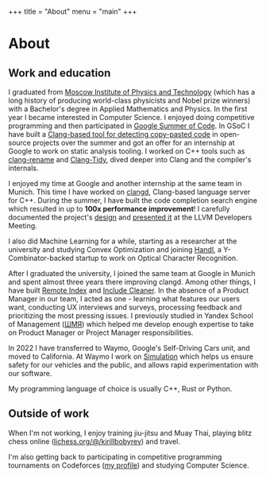 +++
title = "About"
menu = "main"
+++

# About

## Work and education

I graduated from [Moscow Institute of Physics and
Technology](https://en.wikipedia.org/wiki/Moscow_Institute_of_Physics_and_Technology)
(which has a long history of producing world-class physicists and Nobel prize
winners) with a Bachelor's degree in Applied Mathematics and Physics. In the
first year I became interested in Computer Science. I enjoyed doing competitive
programming and then participated in [Google Summer of
Code](https://summerofcode.withgoogle.com/). In GSoC I have built a [Clang-based
tool for detecting copy-pasted
code](https://github.com/kirillbobyrev/code-clone-detection-llvm-devmtg15-poster)
in open-source projects over the summer and got an offer for an internship at
Google to work on static analysis tooling. I worked on C++ tools such as
[clang-rename](https://clang.llvm.org/extra/clang-rename.html) and
[Clang-Tidy](https://clang.llvm.org/extra/clang-tidy/index.html), dived deeper
into Clang and the compiler's internals.

I enjoyed my time at Google and another internship at the same team in Munich.
This time I have worked on [clangd](https://clangd.llvm.org/), Clang-based
language server for C++. During the summer, I have built the code completion
search engine which resulted in up to **100x performance improvement**! I
carefully documented the project's
[design](https://docs.google.com/document/d/1C-A6PGT6TynyaX4PXyExNMiGmJ2jL1UwV91Kyx11gOI/)
and [presented it](https://www.youtube.com/watch?v=VhxrFor3VyQ) at the LLVM
Developers Meeting.

I also did Machine Learning for a while, starting as a researcher at the
university and studying Convex Optimization and joining
[Handl](https://handl.ai/), a Y-Combinator-backed startup to work on Optical
Character Recognition.

After I graduated the university, I joined the same team at Google in Munich and
spent almost three years there improving clangd. Among other things, I have
built [Remote Index](https://clangd.llvm.org/design/remote-index) and [Include
Cleaner](https://clangd.llvm.org/design/include-cleaner). In the absence of a
Product Manager in our team, I acted as one - learning what features our users
want, conducting UX interviews and surveys, processing feedback and prioritizing
the most pressing issues. I previously studied in Yandex School of Management
([ШМЯ](https://academy.yandex.ru/schools/management)) which helped me develop
enough expertise to take on Product Manager or Project Manager responsibilities.

In 2022 I have transferred to Waymo, Google's Self-Driving Cars unit, and moved
to California. At Waymo I work on
[Simulation](https://blog.waymo.com/2021/06/SimulationCity.html) which helps us
ensure safety for our vehicles and the public, and allows rapid experimentation
with our software.

My programming language of choice is usually C++, Rust or Python.

## Outside of work

When I'm not working, I enjoy training jiu-jitsu and Muay Thai, playing blitz
chess online
([lichess.org/@/kirillbobyrev](https://lichess.org/@/kirillbobyrev)) and travel.

I'm also getting back to participating in competitive programming tournaments on
Codeforces ([my profile](https://codeforces.com/profile/kirillbobyrev)) and
studying Computer Science.
